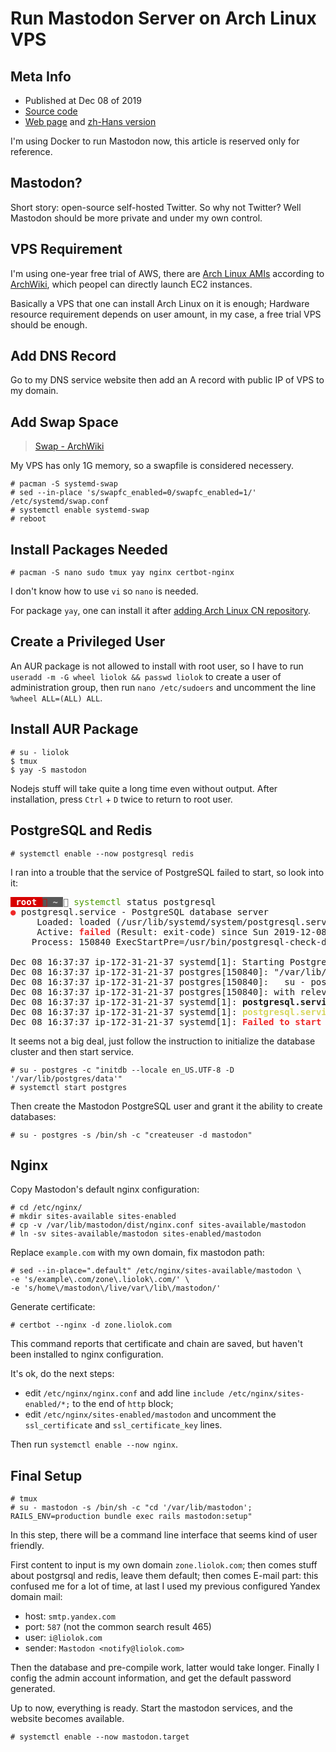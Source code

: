 # Run Mastodon Server on Arch Linux VPS

## Meta Info

- Published at Dec 08 of 2019
- [Source code][source]
- [Web page][page] and [zh-Hans version][page_zhs]

[source]: https://github.com/liolok/liolok.com/blob/master/run-mastodon-server-on-archlinux-vps/index.md
[page]: https://liolok.com/run-mastodon-server-on-archlinux-vps
[page_zhs]: https://liolok.com/zhs/run-mastodon-server-on-archlinux-vps

I'm using Docker to run Mastodon now, this article is reserved only for reference.

## Mastodon?

Short story: open-source self-hosted Twitter. So why not Twitter? Well Mastodon should be more private and under my own control.

## VPS Requirement

I'm using one-year free trial of AWS, there are [Arch Linux AMIs][archlinux_ami] according to [ArchWiki][arch_wiki], which peopel can directly launch EC2 instances.

Basically a VPS that one can install Arch Linux on it is enough; Hardware resource requirement depends on user amount, in my case, a free trial VPS should be enough.

[arch_wiki]: https://wiki.archlinux.org/index.php/Arch_Linux_AMIs_for_Amazon_Web_Services "Arch Linux AMIs for Amazon Web Services - ArchWiki"
[archlinux_ami]: https://www.uplinklabs.net/projects/arch-linux-on-ec2/ "Uplink Laboratories"

## Add DNS Record

Go to my DNS service website then add an A record with public IP of VPS to my domain.

## Add Swap Space

> [Swap - ArchWiki](https://wiki.archlinux.org/index.php/Swap#systemd-swap "Swap - ArchWiki")

My VPS has only 1G memory, so a swapfile is considered necessery.

```console
# pacman -S systemd-swap
# sed --in-place 's/swapfc_enabled=0/swapfc_enabled=1/' /etc/systemd/swap.conf
# systemctl enable systemd-swap
# reboot
```

## Install Packages Needed

```console
# pacman -S nano sudo tmux yay nginx certbot-nginx
```

I don't know how to use `vi` so `nano` is needed.

For package `yay`, one can install it after [adding Arch Linux CN repository][archlinuxcn].

[archlinuxcn]: https://github.com/archlinuxcn/repo#usage "archlinuxcn/repo: Arch Linux CN Repository"

## Create a Privileged User

An AUR package is not allowed to install with root user, so I have to run `useradd -m -G wheel liolok && passwd liolok` to create a user of administration group, then run `nano /etc/sudoers` and uncomment the line `%wheel ALL=(ALL) ALL`.

## Install AUR Package

```console
# su - liolok
$ tmux
$ yay -S mastodon
```

Nodejs stuff will take quite a long time even without output. After installation, press `Ctrl` + `D` twice to return to root user.

## PostgreSQL and Redis

```console
# systemctl enable --now postgresql redis
```

I ran into a trouble that the service of PostgreSQL failed to start, so look into it:

<pre><span style="background-color:#D70000"><font color="#D75F00"> </font></span><span style="background-color:#D70000"><font color="#FFFFFF"><b>root </b></font></span><span style="background-color:#585858"><font color="#D70000"> </font></span><span style="background-color:#585858"><font color="#D0D0D0"><b>~ </b></font></span><font color="#585858"> </font><font color="#4E9A06">systemctl</font> status postgresql                                                                                                                                                  <font color="#5F0000"> </font><span style="background-color:#5F0000"><font color="#FFFFFF"> 1 </font></span>
<font color="#EF2929"><b>●</b></font> postgresql.service - PostgreSQL database server
     Loaded: loaded (/usr/lib/systemd/system/postgresql.service; enabled; vendor preset: disabled)
     Active: <font color="#EF2929"><b>failed</b></font> (Result: exit-code) since Sun 2019-12-08 16:37:37 UTC; 20s ago
    Process: 150840 ExecStartPre=/usr/bin/postgresql-check-db-dir ${PGROOT}/data <font color="#EF2929"><b>(code=exited, status=1/FAILURE)</b></font>

Dec 08 16:37:37 ip-172-31-21-37 systemd[1]: Starting PostgreSQL database server...
Dec 08 16:37:37 ip-172-31-21-37 postgres[150840]: &quot;/var/lib/postgres/data&quot; is missing or empty. Use a command like
Dec 08 16:37:37 ip-172-31-21-37 postgres[150840]:   su - postgres -c &quot;initdb --locale en_US.UTF-8 -D &apos;/var/lib/postgres/data&apos;&quot;
Dec 08 16:37:37 ip-172-31-21-37 postgres[150840]: with relevant options, to initialize the database cluster.
Dec 08 16:37:37 ip-172-31-21-37 systemd[1]: <b>postgresql.service: Control process exited, code=exited, status=1/FAILURE</b>
Dec 08 16:37:37 ip-172-31-21-37 systemd[1]: <font color="#D7D75F"><b>postgresql.service: Failed with result &apos;exit-code&apos;.</b></font>
Dec 08 16:37:37 ip-172-31-21-37 systemd[1]: <font color="#EF2929"><b>Failed to start PostgreSQL database server.</b></font>
</pre>

It seems not a big deal, just follow the instruction to initialize the database cluster and then start service.

```console
# su - postgres -c "initdb --locale en_US.UTF-8 -D '/var/lib/postgres/data'"
# systemctl start postgres
```

Then create the Mastodon PostgreSQL user and grant it the ability to create databases:

```console
# su - postgres -s /bin/sh -c "createuser -d mastodon"
```

## Nginx

Copy Mastodon's default nginx configuration:

```console
# cd /etc/nginx/
# mkdir sites-available sites-enabled
# cp -v /var/lib/mastodon/dist/nginx.conf sites-available/mastodon
# ln -sv sites-available/mastodon sites-enabled/mastodon
```

Replace `example.com` with my own domain, fix mastodon path:

```console
# sed --in-place=".default" /etc/nginx/sites-available/mastodon \
-e 's/example\.com/zone\.liolok\.com/' \
-e 's/home\/mastodon\/live/var\/lib\/mastodon/'
```

Generate certificate:

```console
# certbot --nginx -d zone.liolok.com
```

This command reports that certificate and chain are saved, but haven't been installed to nginx configuration.

It's ok, do the next steps:
- edit `/etc/nginx/nginx.conf` and add line `include /etc/nginx/sites-enabled/*;` to the end of `http` block;
- edit `/etc/nginx/sites-enabled/mastodon` and uncomment the `ssl_certificate` and `ssl_certificate_key` lines.

Then run `systemctl enable --now nginx`.

## Final Setup

```console
# tmux
# su - mastodon -s /bin/sh -c "cd '/var/lib/mastodon'; RAILS_ENV=production bundle exec rails mastodon:setup"
```

In this step, there will be a command line interface that seems kind of user friendly.

First content to input is my own domain `zone.liolok.com`; then comes stuff about postgrsql and redis, leave them default; then comes E-mail part: this confused me for a lot of time, at last I used my previous configured Yandex domain mail:

- host: `smtp.yandex.com`
- port: `587` (not the common search result 465)
- user: `i@liolok.com`
- sender: `Mastodon <notify@liolok.com>`

Then the database and pre-compile work, latter would take longer. Finally I config the admin account information, and get the default password generated.

Up to now, everything is ready. Start the mastodon services, and the website becomes available.

```console
# systemctl enable --now mastodon.target
```
